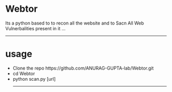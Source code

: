 # Webtor
Its a python based to to recon all the website and to Sacn All Web Vulnerbalities present in it ...

---------------------
# usage
<ul>
<li>Clone the repo https://github.com/ANURAG-GUPTA-lab/Webtor.git </li>
<li>cd Webtor </li>
<li>python scan.py [url]</li>

--------------------------------


